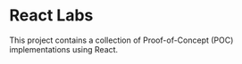 # React Labs

This project contains a collection of Proof-of-Concept (POC) implementations using React.
